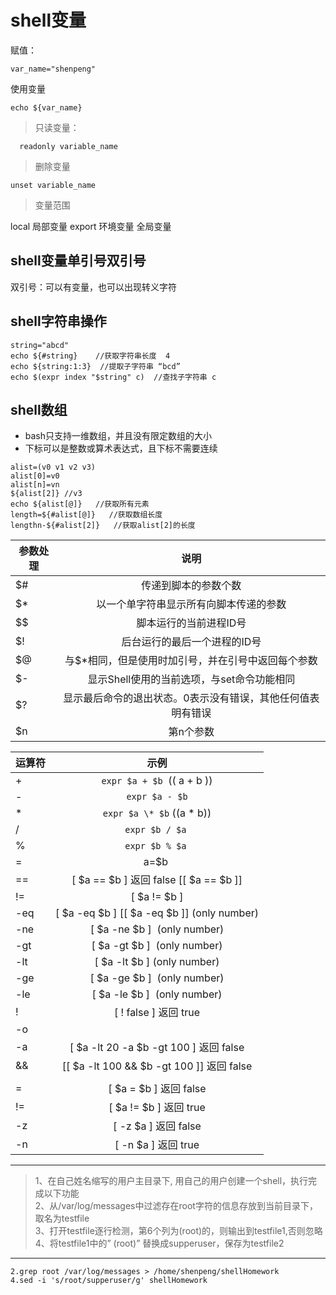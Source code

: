 # shell变量
赋值：
```
var_name="shenpeng"
```
使用变量
```
echo ${var_name}
```
> 只读变量：
 ```
   readonly variable_name
   ```
   
> 删除变量
```
unset variable_name
```
> 变量范围

local   局部变量
export 环境变量
全局变量

## shell变量单引号双引号
双引号：可以有变量，也可以出现转义字符


## shell字符串操作
```
string="abcd"
echo ${#string}    //获取字符串长度  4
echo ${string:1:3}  //提取子字符串 “bcd”
echo $(expr index "$string" c)  //查找子字符串 c
```

## shell数组
- bash只支持一维数组，并且没有限定数组的大小
- 下标可以是整数或算术表达式，且下标不需要连续
```
alist=(v0 v1 v2 v3)
alist[0]=v0
alist[n]=vn
${alist[2]} //v3
echo ${alist[@]}   //获取所有元素
length=${#alist[@]}   //获取数组长度
lengthn-${#alist[2]}   //获取alist[2]的长度
```
参数处理 |说明
---|:--:
 $#     | 传递到脚本的参数个数
 $*     | 以一个单字符串显示所有向脚本传递的参数
 $$     | 脚本运行的当前进程ID号
 $!     | 后台运行的最后一个进程的ID号
 $@     | 与$*相同，但是使用时加引号，并在引号中返回每个参数
 $-     | 显示Shell使用的当前选项，与set命令功能相同
 $?     | 显示最后命令的退出状态。0表示没有错误，其他任何值表明有错误
 $n     | 第n个参数

 
 
运算符| 示例
---|:--:
\+     |  `expr $a + $b`  (( a + b ))
\-     |  `expr $a - $b`
\*     |  `expr $a \* $b`  ((a * b))
/     |  `expr $b / $a` 
%     |  `expr $b % $a` 
=     |  a=$b 
==    |  [ $a == $b ] 返回 false  [[  $a == $b ]]
!=    |  [ $a != $b ]
-eq   |  [ $a -eq $b ] [[ $a -eq $b ]]    (only number)
-ne   |  [ $a -ne $b ]                    (only number)
-gt   |  [ $a -gt $b ]                    (only number)
-lt   |  [ $a -lt $b ]                    (only number)
-ge   |  [ $a -ge $b ]                    (only number)
-le   |  [ $a -le $b ]                    (only number)
!     |  [ ! false ] 返回 true            
-o    |  |[ $a -lt 20 -o $b -gt 100 ] 返回 true
-a    |  [ $a -lt 20 -a $b -gt 100 ] 返回 false
&&    |  [[ $a -lt 100 && $b -gt 100 ]] 返回 false
||    |  [[ $a -lt 100 || $b -gt 100 ]] 返回 true
=     |  [ $a = $b ] 返回 false
!=    |  [ $a != $b ] 返回 true
-z    |  [ -z $a ] 返回 false
-n    |  [ -n $a ] 返回 true




-----------------------------------------------------
>1、在自己姓名缩写的用户主目录下, 用自己的用户创建一个shell，执行完成以下功能  
2、从/var/log/messages中过滤存在root字符的信息存放到当前目录下，取名为testfile  
3、打开testfile逐行检测，第6个列为(root)的，则输出到testfile1,否则忽略  
4、将testfile1中的” (root)” 替换成supperuser，保存为testfile2
-------------------------------------------------------------
```
2.grep root /var/log/messages > /home/shenpeng/shellHomework
4.sed -i 's/root/supperuser/g' shellHomework
```
